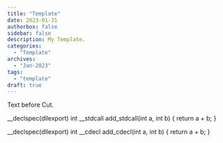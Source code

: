 ```yaml
---
title: "Template"
date: 2023-01-31
authorbox: false
sidebar: false
description: My Template.
categories:
  - "Template"
archives:
  - "Jan-2023"
tags:
  - "template"
draft: true
---
```

Text before Cut.
<!--more-->
__declspec(dllexport) int __stdcall add_stdcall(int a, int b)
{
	return a + b;
}

__declspec(dllexport) int __cdecl add_cdecl(int a, int b)
{
	return a + b;
}

